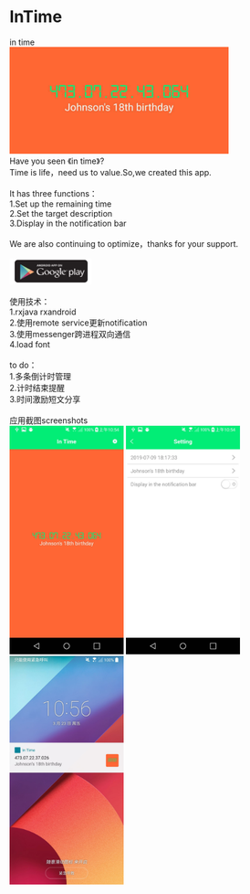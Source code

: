 # InTime
in time</br>
<img width="384" height="187" src="https://github.com/FreeLeo/InTime/blob/master/screenshots/WechatIMG45.png"/>
</br>
Have you seen 《in time》?</br>
Time is life，need us to value.So,we created this app.</br>
</br>
It has three functions：</br>
1.Set up the remaining time</br>
2.Set the target description</br>
3.Display in the notification bar</br>
</br>
We are also continuing to optimize，thanks for your support.</br>
</br>
<a href="https://play.google.com/store/apps/details?id=com.freeleo.intime.in_time"><img width="144" height="44" src="https://github.com/FreeLeo/InTime/blob/master/screenshots/googleplay.jpg"/></a>
</br>
</br>
使用技术：</br>
1.rxjava rxandroid</br>
2.使用remote service更新notification</br>
3.使用messenger跨进程双向通信</br>
4.load font</br>
</br>
to do：</br>
1.多条倒计时管理</br>
2.计时结束提醒</br>
3.时间激励短文分享</br>
</br>
应用截图screenshots</br>
<img width="200" height="400" src="https://github.com/FreeLeo/InTime/blob/master/screenshots/WechatIMG45.jpeg"/>
<img width="200" height="400" src="https://github.com/FreeLeo/InTime/blob/master/screenshots/WechatIMG46.jpeg"/>
<img width="200" height="400" src="https://github.com/FreeLeo/InTime/blob/master/screenshots/WechatIMG48.jpeg"/>
